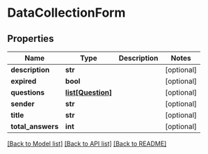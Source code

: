 # DataCollectionForm

## Properties
Name | Type | Description | Notes
------------ | ------------- | ------------- | -------------
**description** | **str** |  | [optional] 
**expired** | **bool** |  | [optional] 
**questions** | [**list[Question]**](Question.md) |  | [optional] 
**sender** | **str** |  | [optional] 
**title** | **str** |  | [optional] 
**total_answers** | **int** |  | [optional] 

[[Back to Model list]](README.md#documentation-for-models) [[Back to API list]](../README.md#documentation-for-api-endpoints) [[Back to README]](../README.md)


